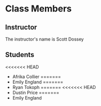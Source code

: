 # Class Members

## Instructor

The instructor's name is Scott Dossey

## Students

<<<<<<< HEAD
* Afrika Collier
=======
* Emily England
=======
* Ryan Tokoph
=======
<<<<<<< HEAD
* Dustin Price
=======
* Emily England

